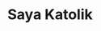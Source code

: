 ---
title: "Saya Katolik"

description: "Menelusuri Kebenaran, Menghidupi Iman"
cascade:
  featured_image: '/images/pexels-felipebalduino-6134078.jpg'
---